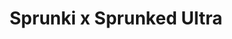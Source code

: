 ---
slug: sprunki-x-sprunked-ultra-2373
title: Sprunki x Sprunked Ultra
description: "Sprunki x Sprunked Ultra is an exciting online game. Play for free directly in your browser!"
icon: /images/popular_mods/Sprunki x Sprunked Ultra.png
url: https://wowtbc.net/sprunkin/sprunki-sprunked-ultra/index.html
previewImage: /images/popular_mods/Sprunki x Sprunked Ultra.png
type: popular mods

# SEO配置
seo:
  title: "Sprunki x Sprunked Ultra - Play Free Online Game | Fun Browser Games"
  description: "Sprunki x Sprunked Ultra - Play this fun online game for free in your browser. No download required!"
  ogImage: "/images/popular_mods/Sprunki x Sprunked Ultra.png"
  keywords: "sprunki-x-sprunked-ultra-2373, online game, browser game, free game, popular mods game, play online"

videoUrls:
  - https://www.youtube.com/embed/example1
  - https://www.youtube.com/embed/example2

whyPlay:
  title: "Why Play Sprunki x Sprunked Ultra?"
  items:
    - "Immersive Gameplay: Sprunki x Sprunked Ultra offers an engaging and immersive gaming experience that will keep you entertained for hours"
    - "Challenging Levels: Test your skills with increasingly difficult challenges and obstacles"
    - "Beautiful Graphics: Enjoy stunning visuals and smooth animations that bring the game world to life"
    - "Regular Updates: New content and features are added regularly to keep the game fresh and exciting"
    - "Free to Play: Experience all the fun without spending a penny"
    - "Community Features: Connect with other players, share strategies, and compete for high scores"
    - "Cross-Platform: Play on any device with a web browser, no downloads required"

features:
  title: "Key Features of Sprunki x Sprunked Ultra"
  image: "/images/popular_mods/Sprunki x Sprunked Ultra.png"
  items:
    - "Intuitive Controls: Easy to learn controls make Sprunki x Sprunked Ultra accessible for players of all skill levels"
    - "Multiple Game Modes: Enjoy various gameplay options that provide different challenges and experiences"
    - "Character Customization: Personalize your gaming experience with unique characters and items"
    - "Achievement System: Complete special tasks to earn rewards and recognition"
    - "Leaderboards: Compete with players worldwide and see who can achieve the highest scores"

characteristics:
  title: "Game Characteristics"
  image: "/images/popular_mods/Sprunki x Sprunked Ultra.png"
  items:
    - "Genre: Popular mods game with elements of strategy and skill"
    - "Difficulty: Suitable for both casual gamers and those seeking a challenge"
    - "Play Time: Quick sessions or extended gameplay, depending on your preference"
    - "Art Style: Vibrant and engaging visuals that enhance the gaming experience"
    - "Sound Design: Immersive audio that complements the gameplay perfectly"

info: "Sprunki x Sprunked Ultra is an exciting online game that offers players a unique and engaging gaming experience. With its intuitive controls, stunning visuals, and challenging gameplay, Sprunki x Sprunked Ultra provides hours of entertainment for players of all ages and skill levels. Whether you're looking for a quick gaming session during a break or an extended play session, Sprunki x Sprunked Ultra delivers an immersive experience that will keep you coming back for more. The game features multiple levels of increasing difficulty, ensuring that players are constantly challenged as they progress. With regular updates adding new content and features, Sprunki x Sprunked Ultra remains fresh and exciting, providing endless entertainment options for its growing community of players."

howToPlayIntro: "Welcome to Sprunki x Sprunked Ultra! This guide will walk you through the basics and help you master the game. Whether you're a beginner or looking to improve your skills, these tips and instructions will enhance your gaming experience."

howToPlaySteps:
  - title: "Getting Started"
    description: "Begin your Sprunki x Sprunked Ultra adventure by familiarizing yourself with the controls. Use your keyboard or mouse to navigate through the game interface. The tutorial will guide you through the basic mechanics and help you understand the objectives."
  - title: "Understanding the Objectives"
    description: "In Sprunki x Sprunked Ultra, your main goal is to progress through levels by completing specific objectives. Each level presents unique challenges that require different strategies and approaches."
  - title: "Mastering the Controls"
    description: "Practice using the controls to improve your precision and reaction time. Sprunki x Sprunked Ultra requires quick reflexes and strategic thinking to overcome obstacles and defeat opponents."
  - title: "Utilizing Power-ups"
    description: "Collect power-ups throughout the game to enhance your abilities and overcome difficult challenges. Each power-up offers unique advantages that can be crucial for success."
  - title: "Developing Strategies"
    description: "As you progress in Sprunki x Sprunked Ultra, develop effective strategies for different scenarios. Analyze patterns, anticipate challenges, and adapt your approach to maximize your performance."

faq:
  title: "Frequently Asked Questions about Sprunki x Sprunked Ultra"
  items:
    - question: "Is Sprunki x Sprunked Ultra free to play?"
      answer: "Yes, Sprunki x Sprunked Ultra is completely free to play directly in your web browser. No downloads or purchases are required to enjoy the full game experience."
    - question: "Can I play Sprunki x Sprunked Ultra on mobile devices?"
      answer: "Yes, Sprunki x Sprunked Ultra is optimized for both desktop and mobile play. You can enjoy the game on any device with a web browser and internet connection."
    - question: "Are there any in-game purchases?"
      answer: "While Sprunki x Sprunked Ultra is free to play, there may be optional in-game purchases available for cosmetic items or additional features that don't affect core gameplay."
    - question: "How often is Sprunki x Sprunked Ultra updated?"
      answer: "The developers regularly update Sprunki x Sprunked Ultra with new content, features, and improvements based on player feedback and game performance."
    - question: "Can I play Sprunki x Sprunked Ultra offline?"
      answer: "Currently, Sprunki x Sprunked Ultra requires an internet connection to play as it's a browser-based online game."
    - question: "Is Sprunki x Sprunked Ultra suitable for children?"
      answer: "Yes, Sprunki x Sprunked Ultra is designed to be family-friendly and suitable for players of all ages."
    - question: "How do I report bugs or issues?"
      answer: "If you encounter any problems while playing Sprunki x Sprunked Ultra, you can report them through the game's support page or contact the developers directly through their website."
    - question: "Still Have Questions?"
      answer: "If you have additional questions about Sprunki x Sprunked Ultra that aren't covered in this FAQ, please visit our support center or contact our customer service team for assistance."
---
